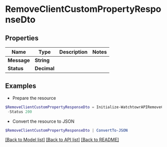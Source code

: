 # RemoveClientCustomPropertyResponseDto
## Properties

Name | Type | Description | Notes
------------ | ------------- | ------------- | -------------
**Message** | **String** |  | 
**Status** | **Decimal** |  | 

## Examples

- Prepare the resource
```powershell
$RemoveClientCustomPropertyResponseDto = Initialize-WatchtowrAPIRemoveClientCustomPropertyResponseDto  -Message Custom property deleted successfully. `
 -Status 200
```

- Convert the resource to JSON
```powershell
$RemoveClientCustomPropertyResponseDto | ConvertTo-JSON
```

[[Back to Model list]](../README.md#documentation-for-models) [[Back to API list]](../README.md#documentation-for-api-endpoints) [[Back to README]](../README.md)


